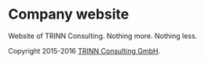 # Company website

Website of TRINN Consulting. Nothing more. Nothing less.

Copyright 2015-2016 [TRINN Consulting GmbH](http://trinn.consulting/).
